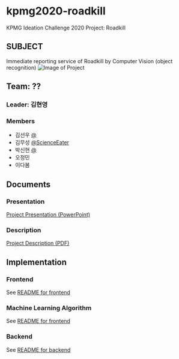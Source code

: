 # kpmg2020-roadkill
KPMG Ideation Challenge 2020 Project: Roadkill

## SUBJECT
Immediate reporting service of Roadkill by Computer Vision (object recognition) 
![Image of Project](https://github.com/ScienceEater/kpmg2020-roadkill/images/logo.png)

## Team: ??

### Leader: 김현영
### Members
- 김선우 [@](https://github.com/ScienceEater)
- 김무성 [@ScienceEater](https://github.com/ScienceEater)
- 박신현 [@](https://github.com/ScienceEater)
- 오정민
- 이다봄

## Documents

### Presentation
[Project Presentation (PowerPoint)](docs/presentation.pptx)

### Description
[Project Description (PDF)](docs/description.pdf)


## Implementation

### Frontend
See [README for frontend](src/Frontend/README.md)

### Machine Learning Algorithm
See [README for frontend](src/MachineLearning/README.md)

### Backend
See [README for backend](src/Backend/README.md)
